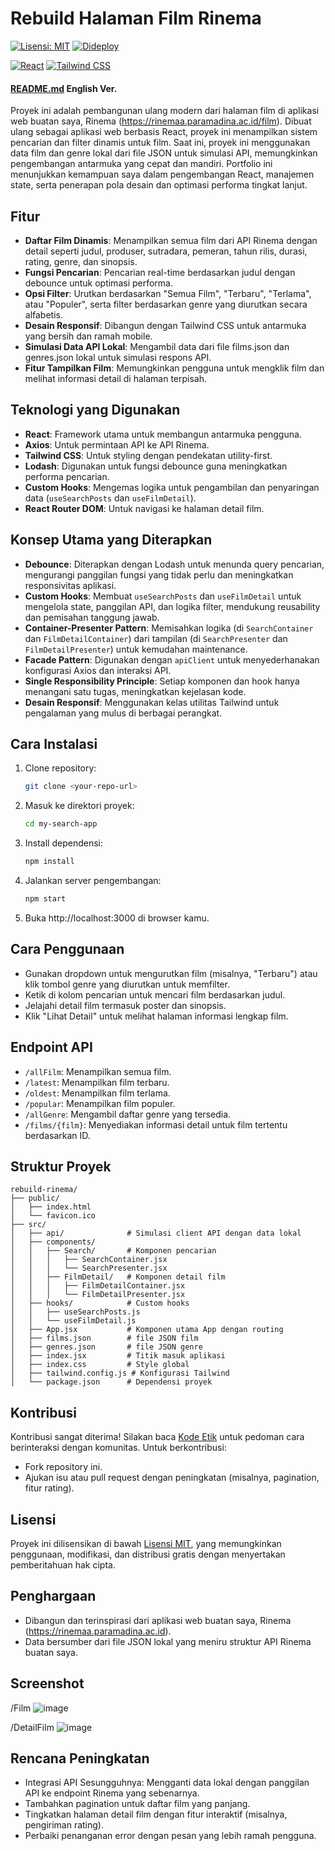 # Rebuild Halaman Film Rinema


[![Lisensi: MIT](https://img.shields.io/badge/Lisensi-MIT-yellow.svg)](https://opensource.org/licenses/MIT)
[![Dideploy](https://img.shields.io/badge/Dideploy-Ya-green)](https://rinemaa.paramadina.ac.id/)

[![React](https://img.shields.io/badge/React-20232A?style=for-the-badge&logo=react&logoColor=61DAFB)](https://reactjs.org/)
[![Tailwind CSS](https://img.shields.io/badge/Tailwind_CSS-38B2AC?style=for-the-badge&logo=tailwind-css&logoColor=white)](https://tailwindcss.com/)

#### [README.md](README-en.md) English Ver.

Proyek ini adalah pembangunan ulang modern dari halaman film di aplikasi web buatan saya, Rinema (https://rinemaa.paramadina.ac.id/film). Dibuat ulang sebagai aplikasi web berbasis React, proyek ini menampilkan sistem pencarian dan filter dinamis untuk film. Saat ini, proyek ini menggunakan data film dan genre lokal dari file JSON untuk simulasi API, memungkinkan pengembangan antarmuka yang cepat dan mandiri. Portfolio ini menunjukkan kemampuan saya dalam pengembangan React, manajemen state, serta penerapan pola desain dan optimasi performa tingkat lanjut.

## Fitur

- **Daftar Film Dinamis**: Menampilkan semua film dari API Rinema dengan detail seperti judul, produser, sutradara, pemeran, tahun rilis, durasi, rating, genre, dan sinopsis.
- **Fungsi Pencarian**: Pencarian real-time berdasarkan judul dengan debounce untuk optimasi performa.
- **Opsi Filter**: Urutkan berdasarkan "Semua Film", "Terbaru", "Terlama", atau "Populer", serta filter berdasarkan genre yang diurutkan secara alfabetis.
- **Desain Responsif**: Dibangun dengan Tailwind CSS untuk antarmuka yang bersih dan ramah mobile.
- **Simulasi Data API Lokal**: Mengambil data dari file films.json dan genres.json lokal untuk simulasi respons API.
- **Fitur Tampilkan Film**: Memungkinkan pengguna untuk mengklik film dan melihat informasi detail di halaman terpisah.

## Teknologi yang Digunakan

- **React**: Framework utama untuk membangun antarmuka pengguna.
- **Axios**: Untuk permintaan API ke API Rinema.
- **Tailwind CSS**: Untuk styling dengan pendekatan utility-first.
- **Lodash**: Digunakan untuk fungsi debounce guna meningkatkan performa pencarian.
- **Custom Hooks**: Mengemas logika untuk pengambilan dan penyaringan data (`useSearchPosts` dan `useFilmDetail`).
- **React Router DOM**: Untuk navigasi ke halaman detail film.

## Konsep Utama yang Diterapkan

- **Debounce**: Diterapkan dengan Lodash untuk menunda query pencarian, mengurangi panggilan fungsi yang tidak perlu dan meningkatkan responsivitas aplikasi.
- **Custom Hooks**: Membuat `useSearchPosts` dan `useFilmDetail` untuk mengelola state, panggilan API, dan logika filter, mendukung reusability dan pemisahan tanggung jawab.
- **Container-Presenter Pattern**: Memisahkan logika (di `SearchContainer` dan `FilmDetailContainer`) dari tampilan (di `SearchPresenter` dan `FilmDetailPresenter`) untuk kemudahan maintenance.
- **Facade Pattern**: Digunakan dengan `apiClient` untuk menyederhanakan konfigurasi Axios dan interaksi API.
- **Single Responsibility Principle**: Setiap komponen dan hook hanya menangani satu tugas, meningkatkan kejelasan kode.
- **Desain Responsif**: Menggunakan kelas utilitas Tailwind untuk pengalaman yang mulus di berbagai perangkat.

## Cara Instalasi

1. Clone repository:
   ```bash
   git clone <your-repo-url>
   ```
2. Masuk ke direktori proyek:
   ```bash
   cd my-search-app
   ```
3. Install dependensi:
   ```bash
   npm install
   ```
4. Jalankan server pengembangan:
   ```bash
   npm start
   ```
5. Buka http://localhost:3000 di browser kamu.

## Cara Penggunaan

- Gunakan dropdown untuk mengurutkan film (misalnya, "Terbaru") atau klik tombol genre yang diurutkan untuk memfilter.
- Ketik di kolom pencarian untuk mencari film berdasarkan judul.
- Jelajahi detail film termasuk poster dan sinopsis.
- Klik "Lihat Detail" untuk melihat halaman informasi lengkap film.

## Endpoint API

- `/allFilm`: Menampilkan semua film.
- `/latest`: Menampilkan film terbaru.
- `/oldest`: Menampilkan film terlama.
- `/popular`: Menampilkan film populer.
- `/allGenre`: Mengambil daftar genre yang tersedia.
- `/films/{film}`: Menyediakan informasi detail untuk film tertentu berdasarkan ID.

## Struktur Proyek

```
rebuild-rinema/
├── public/
│   ├── index.html
│   └── favicon.ico
├── src/
│   ├── api/              # Simulasi client API dengan data lokal
│   ├── components/
│   │   ├── Search/       # Komponen pencarian
│   │   │   ├── SearchContainer.jsx
│   │   │   └── SearchPresenter.jsx
│   │   ├── FilmDetail/   # Komponen detail film
│   │   │   ├── FilmDetailContainer.jsx
│   │   │   └── FilmDetailPresenter.jsx
│   ├── hooks/            # Custom hooks
│   │   ├── useSearchPosts.js
│   │   └── useFilmDetail.js
│   ├── App.jsx           # Komponen utama App dengan routing
│   ├── films.json        # file JSON film
│   ├── genres.json       # file JSON genre
│   ├── index.jsx         # Titik masuk aplikasi
│   ├── index.css         # Style global
│   ├── tailwind.config.js # Konfigurasi Tailwind
│   └── package.json      # Dependensi proyek
```

## Kontribusi

Kontribusi sangat diterima! Silakan baca [Kode Etik](CODE_OF_CONDUCT.markdown) untuk pedoman cara berinteraksi dengan komunitas. Untuk berkontribusi:

- Fork repository ini.
- Ajukan isu atau pull request dengan peningkatan (misalnya, pagination, fitur rating).

## Lisensi

Proyek ini dilisensikan di bawah [Lisensi MIT](LICENSE.txt), yang memungkinkan penggunaan, modifikasi, dan distribusi gratis dengan menyertakan pemberitahuan hak cipta.

## Penghargaan

- Dibangun dan terinspirasi dari aplikasi web buatan saya, Rinema (https://rinemaa.paramadina.ac.id).
- Data bersumber dari file JSON lokal yang meniru struktur API Rinema buatan saya.

## Screenshot

/Film
![image](https://github.com/user-attachments/assets/a0acccde-0dc5-4103-93d7-87a229e253b0)

/DetailFilm
![image](https://github.com/user-attachments/assets/88347f26-f72d-41cf-aa8b-277b6c21d224)

## Rencana Peningkatan

- Integrasi API Sesungguhnya: Mengganti data lokal dengan panggilan API ke endpoint Rinema yang sebenarnya.
- Tambahkan pagination untuk daftar film yang panjang.
- Tingkatkan halaman detail film dengan fitur interaktif (misalnya, pengiriman rating).
- Perbaiki penanganan error dengan pesan yang lebih ramah pengguna.
